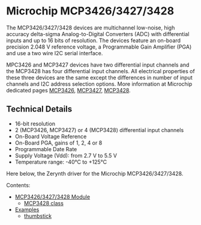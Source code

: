 # Microchip MCP3426/3427/3428

The MCP3426/3427/3428 devices are multichannel low-noise, high accuracy delta-sigma
Analog-to-Digital Converters (ADC) with differential inputs and up to 16 bits of resolution.
The devices feature an on-board precision 2.048 V reference voltage, a Programmable Gain Amplifier (PGA)
and use a two wire I2C serial interface.

MPC3426 and MCP3427 devices have two differential input channels and the MCP3428 has four differential input channels.
All electrical properties of these three devices are the same except the differences in number of input channels
and I2C address selection options. More information at Microchip dedicated pages [MCP3426](http://www.microchip.com/wwwproducts/en/MCP3426), [MCP3427](http://www.microchip.com/wwwproducts/en/MCP3427), [MCP3428](http://www.microchip.com/wwwproducts/en/MCP3428).

## Technical Details


* 16-bit resolution
* 2 (MCP3426, MCP3427) or 4 (MCP3428) differential input channels
* On-Board Voltage Reference
* On-Board PGA, gains of 1, 2, 4 or 8
* Programmable Date Rate
* Supply Voltage (Vdd): from 2.7 V to 5.5 V
* Temperature range: -40°C to +125°C

Here below, the Zerynth driver for the Microchip MCP3426/3427/3428.

Contents:


* [MCP3426/3427/3428 Module](https://docs.zerynth.com/latest/official/lib.microchip.mcp3208/docs/official_lib.microchip.mcp3208_mcp3208.html)
    * [MCP3428 class](https://docs.zerynth.com/latest/official/lib.microchip.mcp3208/docs/official_lib.microchip.mcp3208_mcp3208.html#mcp3208-class)
* [Examples](https://docs.zerynth.com/latest/official/lib.microchip.mcp3208/examples/examples.html)
    * [thumbstick](https://docs.zerynth.com/latest/official/lib.microchip.mcp3208/examples/examples.html#thumbstick)
